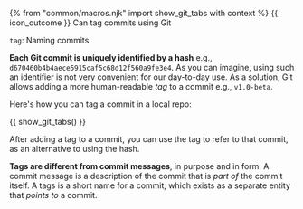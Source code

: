 {% from "common/macros.njk" import show_git_tabs with context %}
<span id="outcomes">{{ icon_outcome }} Can tag commits using Git</span>

<span id="title">`tag`: Naming commits</span>

<div id="body">

**Each Git commit is uniquely identified by a hash** e.g., `d670460b4b4aece5915caf5c68d12f560a9fe3e4`. As you can imagine, using such an identifier is not very convenient for our day-to-day use. As a solution, Git allows adding a more human-readable _tag_ to a commit e.g., `v1.0-beta`.

Here's how you can tag a commit in a local repo:

{{ show_git_tabs() }}

After adding a tag to a commit, you can use the tag to refer to that commit, as an alternative to using the hash.

<box type="warning" seamless>

**Tags are different from commit messages**, in purpose and in form. A commit message is a description of the commit that is _part of_ the commit itself. A tags is a short name for a commit, which exists as a separate entity that _points to_ a commit.
</box>
</div>

<div id="extras">
</div>
